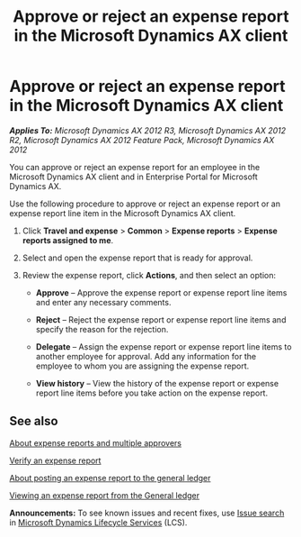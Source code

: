 ﻿---
title: Approve or reject an expense report in the Microsoft Dynamics AX client
TOCTitle: Approve or reject an expense report in the Microsoft Dynamics AX client
ms:assetid: 082e0121-f8b2-4365-a71d-ebfec31e8e2e
ms:mtpsurl: https://technet.microsoft.com/en-us/library/Gg230690(v=AX.60)
ms:contentKeyID: 39519041
ms.date: 04/18/2014
mtps_version: v=AX.60
---

# Approve or reject an expense report in the Microsoft Dynamics AX client 


_**Applies To:** Microsoft Dynamics AX 2012 R3, Microsoft Dynamics AX 2012 R2, Microsoft Dynamics AX 2012 Feature Pack, Microsoft Dynamics AX 2012_

You can approve or reject an expense report for an employee in the Microsoft Dynamics AX client and in Enterprise Portal for Microsoft Dynamics AX.

Use the following procedure to approve or reject an expense report or an expense report line item in the Microsoft Dynamics AX client.

1.  Click **Travel and expense** \> **Common** \> **Expense reports** \> **Expense reports assigned to me**.

2.  Select and open the expense report that is ready for approval.

3.  Review the expense report, click **Actions**, and then select an option:
    
      - **Approve** – Approve the expense report or expense report line items and enter any necessary comments.
    
      - **Reject** – Reject the expense report or expense report line items and specify the reason for the rejection.
    
      - **Delegate** – Assign the expense report or expense report line items to another employee for approval. Add any information for the employee to whom you are assigning the expense report.
    
      - **View history** – View the history of the expense report or expense report line items before you take action on the expense report.

## See also

[About expense reports and multiple approvers](about-expense-reports-and-multiple-approvers.md)

[Verify an expense report](verify-an-expense-report.md)

[About posting an expense report to the general ledger](about-posting-an-expense-report-to-the-general-ledger.md)

[Viewing an expense report from the General ledger](viewing-an-expense-report-from-the-general-ledger.md)

  
**Announcements:** To see known issues and recent fixes, use [Issue search](http://go.microsoft.com/fwlink/?linkid=389258) in [Microsoft Dynamics Lifecycle Services](http://go.microsoft.com/fwlink/?linkid=306505) (LCS).

